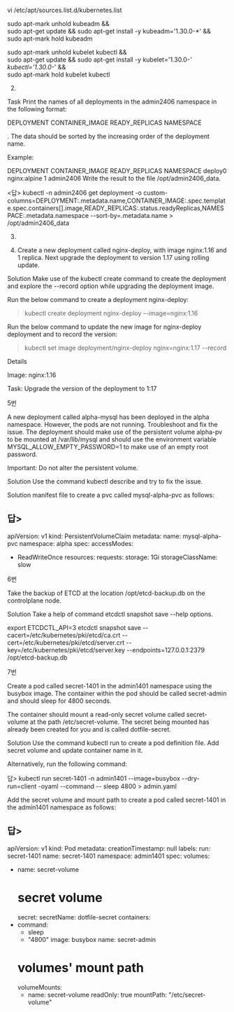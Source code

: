 vi /etc/apt/sources.list.d/kubernetes.list


sudo apt-mark unhold kubeadm && \
sudo apt-get update && sudo apt-get install -y kubeadm='1.30.0-*' && \
sudo apt-mark hold kubeadm


sudo apt-mark unhold kubelet kubectl && \
sudo apt-get update && sudo apt-get install -y kubelet='1.30.0-*' kubectl='1.30.0-*' && \
sudo apt-mark hold kubelet kubectl



2. 
Task
Print the names of all deployments in the admin2406 namespace in the following format:

DEPLOYMENT   CONTAINER_IMAGE   READY_REPLICAS   NAMESPACE

<deployment name>   <container image used>   <ready replica count>   <Namespace>
. The data should be sorted by the increasing order of the deployment name.

Example:

DEPLOYMENT   CONTAINER_IMAGE   READY_REPLICAS   NAMESPACE
deploy0   nginx:alpine   1   admin2406
Write the result to the file /opt/admin2406_data.

<답>
kubectl -n admin2406 get deployment -o custom-columns=DEPLOYMENT:.metadata.name,CONTAINER_IMAGE:.spec.template.spec.containers[].image,READY_REPLICAS:.status.readyReplicas,NAMESPACE:.metadata.namespace --sort-by=.metadata.name > /opt/admin2406_data




3. 



4. Create a new deployment called nginx-deploy, with image nginx:1.16 and 1 replica. Next upgrade the deployment to version 1.17 using rolling update.



Solution
Make use of the kubectl create command to create the deployment and explore the --record option while upgrading the deployment image.

Run the below command to create a deployment nginx-deploy:


> kubectl create deployment  nginx-deploy --image=nginx:1.16


Run the below command to update the new image for nginx-deploy deployment and to record the version:

> kubectl set image deployment/nginx-deploy nginx=nginx:1.17 --record


Details

Image: nginx:1.16


Task: Upgrade the version of the deployment to 1:17





5번


A new deployment called alpha-mysql has been deployed in the alpha namespace. However, the pods are not running. Troubleshoot and fix the issue. The deployment should make use of the persistent volume alpha-pv to be mounted at /var/lib/mysql and should use the environment variable MYSQL_ALLOW_EMPTY_PASSWORD=1 to make use of an empty root password.

Important: Do not alter the persistent volume.

Solution
Use the command kubectl describe and try to fix the issue.

Solution manifest file to create a pvc called mysql-alpha-pvc as follows:


답>
---
apiVersion: v1
kind: PersistentVolumeClaim
metadata:
  name: mysql-alpha-pvc
  namespace: alpha
spec:
  accessModes:
  - ReadWriteOnce
  resources:
    requests:
      storage: 1Gi
  storageClassName: slow




6번

Take the backup of ETCD at the location /opt/etcd-backup.db on the controlplane node.


Solution
Take a help of command etcdctl snapshot save --help options.



export ETCDCTL_API=3
etcdctl snapshot save --cacert=/etc/kubernetes/pki/etcd/ca.crt --cert=/etc/kubernetes/pki/etcd/server.crt --key=/etc/kubernetes/pki/etcd/server.key --endpoints=127.0.0.1:2379 /opt/etcd-backup.db





7번

Create a pod called secret-1401 in the admin1401 namespace using the busybox image. The container within the pod should be called secret-admin and should sleep for 4800 seconds.

The container should mount a read-only secret volume called secret-volume at the path /etc/secret-volume. The secret being mounted has already been created for you and is called dotfile-secret.

Solution
Use the command kubectl run to create a pod definition file. Add secret volume and update container name in it.

Alternatively, run the following command:


답>
kubectl run secret-1401 -n admin1401 --image=busybox --dry-run=client -oyaml --command -- sleep 4800 > admin.yaml



Add the secret volume and mount path to create a pod called secret-1401 in the admin1401 namespace as follows:

답>
---
apiVersion: v1
kind: Pod
metadata:
  creationTimestamp: null
  labels:
    run: secret-1401
  name: secret-1401
  namespace: admin1401
spec:
  volumes:
  - name: secret-volume
    # secret volume
    secret:
      secretName: dotfile-secret
  containers:
  - command:
    - sleep
    - "4800"
    image: busybox
    name: secret-admin
    # volumes' mount path
    volumeMounts:
    - name: secret-volume
      readOnly: true
      mountPath: "/etc/secret-volume"


